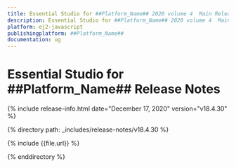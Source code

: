 ```yaml
---
title: Essential Studio for ##Platform_Name## 2020 volume 4  Main Release Release Notes  
description: Essential Studio for ##Platform_Name## 2020 volume 4  Main Release Release Notes  
platform: ej2-javascript
publishingplatform: ##Platform_Name##
documentation: ug
---
```


# Essential Studio for  ##Platform_Name##  Release Notes  

{% include release-info.html date="December 17, 2020"   version="v18.4.30"  %} 

{% directory path: _includes/release-notes/v18.4.30 %}

{% include {{file.url}} %}

{% enddirectory %}
